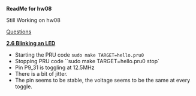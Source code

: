 **ReadMe for hw08**

Still Working on hw08

<u>Questions</u>

**<u>2.6 Blinking an LED</u>**

- Starting the PRU code `sudo make TARGET=hello.pru0`
- Stopping PRU code ``sudo make TARGET=hello.pru0 stop` 
- Pin P9_31 is toggling at 12.5MHz
- There is a bit of jitter.
- The pin seems to be stable, the voltage seems to be the same at every toggle.
